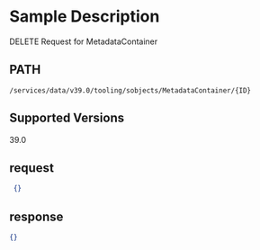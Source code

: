# Sample Description
DELETE Request for MetadataContainer

## PATH
```
/services/data/v39.0/tooling/sobjects/MetadataContainer/{ID}
```
## Supported Versions
39.0

## request
```json
 {}
```

## response
```json
{}
```
